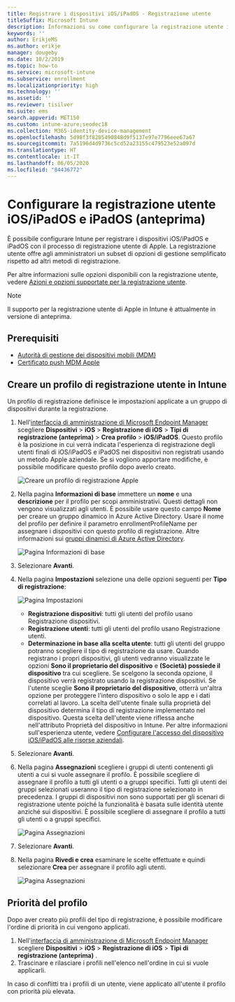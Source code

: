 ```yaml
---
title: Registrare i dispositivi iOS/iPadOS - Registrazione utente
titleSuffix: Microsoft Intune
description: Informazioni su come configurare la registrazione utente iOS/iPadOS e iPadOS.
keywords: ''
author: ErikjeMS
ms.author: erikje
manager: dougeby
ms.date: 10/2/2019
ms.topic: how-to
ms.service: microsoft-intune
ms.subservice: enrollment
ms.localizationpriority: high
ms.technology: ''
ms.assetid: ''
ms.reviewer: tisilver
ms.suite: ems
search.appverid: MET150
ms.custom: intune-azure;seodec18
ms.collection: M365-identity-device-management
ms.openlocfilehash: 5d98f3f8205490848d9f5137e97e7796eee67a67
ms.sourcegitcommit: 7a5196d4d9736c5cd52a23155c479523e52a097d
ms.translationtype: HT
ms.contentlocale: it-IT
ms.lasthandoff: 06/05/2020
ms.locfileid: "84436772"
---
```

# <a name="set-up-iosipados-and-ipados-user-enrollment-preview"></a>Configurare la registrazione utente iOS/iPadOS e iPadOS (anteprima)

È possibile configurare Intune per registrare i dispositivi iOS/iPadOS e iPadOS con il processo di registrazione utente di Apple. La registrazione utente offre agli amministratori un subset di opzioni di gestione semplificato rispetto ad altri metodi di registrazione.

Per altre informazioni sulle opzioni disponibili con la registrazione utente, vedere [Azioni e opzioni supportate per la registrazione utente](ios-user-enrollment-supported-actions.md).

> [!NOTE]
> Il supporto per la registrazione utente di Apple in Intune è attualmente in versione di anteprima.

## <a name="prerequisites"></a>Prerequisiti
- [Autorità di gestione dei dispositivi mobili (MDM)](../fundamentals/mdm-authority-set.md)
- [Certificato push MDM Apple](apple-mdm-push-certificate-get.md)

## <a name="create-a-user-enrollment-profile-in-intune"></a>Creare un profilo di registrazione utente in Intune

Un profilo di registrazione definisce le impostazioni applicate a un gruppo di dispositivi durante la registrazione. 

1. Nell'[interfaccia di amministrazione di Microsoft Endpoint Manager](https://go.microsoft.com/fwlink/?linkid=2109431) scegliere **Dispositivi** > **iOS** > **Registrazione di iOS** > **Tipi di registrazione (anteprima)**  > **Crea profilo** > **iOS/iPadOS**. Questo profilo è la posizione in cui verrà indicata l'esperienza di registrazione degli utenti finali di iOS/iPadOS e iPadOS nei dispositivi non registrati usando un metodo Apple aziendale. Se si vogliono apportare modifiche, è possibile modificare questo profilo dopo averlo creato.

    ![Creare un profilo di registrazione Apple](./media/ios-user-enrollment/create-profile.png)

2. Nella pagina **Informazioni di base** immettere un **nome** e una **descrizione** per il profilo per scopi amministrativi. Questi dettagli non vengono visualizzati agli utenti. È possibile usare questo campo **Nome** per creare un gruppo dinamico in Azure Active Directory. Usare il nome del profilo per definire il parametro enrollmentProfileName per assegnare i dispositivi con questo profilo di registrazione. Altre informazioni sui [gruppi dinamici di Azure Active Directory](https://docs.microsoft.com/azure/active-directory/active-directory-groups-dynamic-membership-azure-portal#rules-for-devices).

    ![Pagina Informazioni di base](./media/ios-user-enrollment/basics-page.png)

3. Selezionare **Avanti**.

4. Nella pagina **Impostazioni** selezione una delle opzioni seguenti per **Tipo di registrazione**:

    ![Pagina Impostazioni](./media/ios-user-enrollment/settings-page.png)

    - **Registrazione dispositivi**: tutti gli utenti del profilo usano Registrazione dispositivi.
    - **Registrazione utenti**: tutti gli utenti del profilo usano Registrazione utenti.
    - **Determinazione in base alla scelta utente**: tutti gli utenti del gruppo potranno scegliere il tipo di registrazione da usare. Quando registrano i propri dispositivi, gli utenti vedranno visualizzate le opzioni **Sono il proprietario del dispositivo** e **(Società) possiede il dispositivo** tra cui scegliere. Se scelgono la seconda opzione, il dispositivo verrà registrato usando la registrazione dispositivi. Se l'utente sceglie **Sono il proprietario del dispositivo**, otterrà un'altra opzione per proteggere l'intero dispositivo o solo le app e i dati correlati al lavoro. La scelta dell'utente finale sulla proprietà del dispositivo determina il tipo di registrazione implementato nel dispositivo. Questa scelta dell'utente viene riflessa anche nell'attributo Proprietà del dispositivo in Intune. Per altre informazioni sull'esperienza utente, vedere [Configurare l'accesso del dispositivo iOS/iPadOS alle risorse aziendali](https://docs.microsoft.com/mem/intune/user-help/enroll-your-device-in-intune-macos-cp).
    
5. Selezionare **Avanti**.

6. Nella pagina **Assegnazioni** scegliere i gruppi di utenti contenenti gli utenti a cui si vuole assegnare il profilo. È possibile scegliere di assegnare il profilo a tutti gli utenti o a gruppi specifici. Tutti gli utenti dei gruppi selezionati useranno il tipo di registrazione selezionato in precedenza. I gruppi di dispositivi non sono supportati per gli scenari di registrazione utente poiché la funzionalità è basata sulle identità utente anziché sui dispositivi. È possibile scegliere di assegnare il profilo a tutti gli utenti o a gruppi specifici.

    ![Pagina Assegnazioni](./media/ios-user-enrollment/assignments-page.png)

7. Selezionare **Avanti**.

8. Nella pagina **Rivedi e crea** esaminare le scelte effettuate e quindi selezionare **Crea** per assegnare il profilo agli utenti.

    ![Pagina Assegnazioni](./media/ios-user-enrollment/assignments-page.png)


## <a name="profile-priority"></a>Priorità del profilo

Dopo aver creato più profili del tipo di registrazione, è possibile modificare l'ordine di priorità in cui vengono applicati.

1. Nell'[interfaccia di amministrazione di Microsoft Endpoint Manager](https://go.microsoft.com/fwlink/?linkid=2109431) scegliere **Dispositivi** > **iOS** > **Registrazione di iOS** > **Tipi di registrazione (anteprima)** .
2. Trascinare e rilasciare i profili nell'elenco nell'ordine in cui si vuole applicarli.

In caso di conflitti tra i profili di un utente, viene applicato all'utente il profilo con priorità più elevata.


